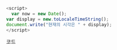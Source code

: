 ```javascript
<script>
  var now = new Date();
var display = new.toLocaleTimeString();
document.write("현재의 시각은 " + display);
</script>
```

코드
